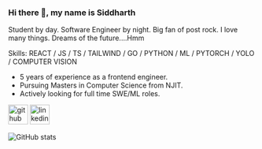 ### Hi there 👋, my name is Siddharth

Student by day. Software Engineer by night. Big fan of post rock. I love many things. Dreams of the future....Hmm

Skills: REACT / JS / TS / TAILWIND / GO / PYTHON / ML / PYTORCH / YOLO / COMPUTER VISION

- 5 years of experience as a frontend engineer.
- Pursuing Masters in Computer Science from NJIT.
- Actively looking for full time SWE/ML roles.

[<img src='https://cdn.jsdelivr.net/npm/simple-icons@3.0.1/icons/github.svg' alt='github' height='40'>](https://github.com/sid995)  [<img src='https://cdn.jsdelivr.net/npm/simple-icons@3.0.1/icons/linkedin.svg' alt='linkedin' height='40'>](https://www.linkedin.com/in/siddharthkundu/)

![GitHub stats](https://github-readme-stats.vercel.app/api?username=sid995&show_icons=true)  
